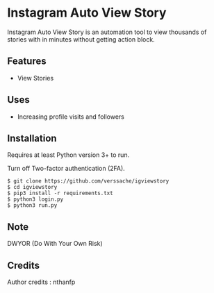 # Instagram Auto View Story
Instagram Auto View Story is an automation tool to view thousands of stories with in minutes without getting action block. 

## Features
- View Stories
  
## Uses 
- Increasing profile visits and followers
   
## Installation

Requires at least Python version 3+ to run.

Turn off Two-factor authentication (2FA).

```
$ git clone https://github.com/verssache/igviewstory
$ cd igviewstory
$ pip3 install -r requirements.txt
$ python3 login.py
$ python3 run.py
```

## Note
DWYOR (Do With Your Own Risk)

## Credits
Author credits : nthanfp
